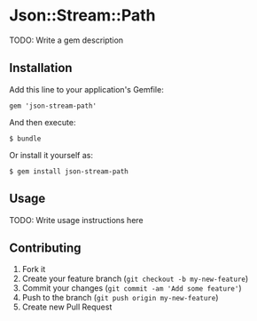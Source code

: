 # Json::Stream::Path

TODO: Write a gem description

## Installation

Add this line to your application's Gemfile:

    gem 'json-stream-path'

And then execute:

    $ bundle

Or install it yourself as:

    $ gem install json-stream-path

## Usage

TODO: Write usage instructions here

## Contributing

1. Fork it
2. Create your feature branch (`git checkout -b my-new-feature`)
3. Commit your changes (`git commit -am 'Add some feature'`)
4. Push to the branch (`git push origin my-new-feature`)
5. Create new Pull Request
